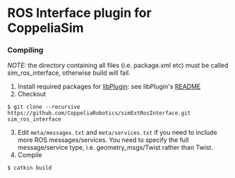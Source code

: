 # ROS Interface plugin for CoppeliaSim

### Compiling

_NOTE:_ the directory containing all files (i.e. package.xml etc) must be called sim_ros_interface, otherwise build will fail.

1. Install required packages for [libPlugin](https://github.com/CoppeliaRobotics/libPlugin): see libPlugin's [README](external/libPlugin/README.md)
2. Checkout
```
$ git clone --recursive https://github.com/CoppeliaRobotics/simExtRosInterface.git sim_ros_interface
```
3. Edit `meta/messages.txt` and `meta/services.txt` if you need to include more ROS messages/services. You need to specify the full message/service type, i.e. geometry_msgs/Twist rather than Twist.
4. Compile
```
$ catkin build
```
